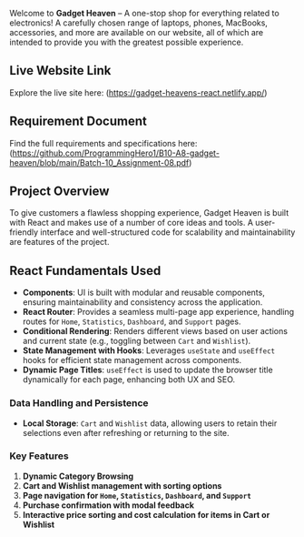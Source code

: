 
Welcome to **Gadget Heaven** – A one-stop shop for everything related to electronics! A carefully chosen range of laptops, phones, MacBooks, accessories, and more are available on our website, all of which are intended to provide you with the greatest possible experience.





## Live Website Link
Explore the live site here: (https://gadget-heavens-react.netlify.app/)

## Requirement Document
Find the full requirements and specifications here: (https://github.com/ProgrammingHero1/B10-A8-gadget-heaven/blob/main/Batch-10_Assignment-08.pdf)

## Project Overview
To give customers a flawless shopping experience, Gadget Heaven is built with React and makes use of a number of core ideas and tools. A user-friendly interface and well-structured code for scalability and maintainability are features of the project.

## React Fundamentals Used

- **Components**: UI is built with modular and reusable components, ensuring maintainability and consistency across the application.
- **React Router**: Provides a seamless multi-page app experience, handling routes for `Home`, `Statistics`, `Dashboard`, and `Support` pages.
- **Conditional Rendering**: Renders different views based on user actions and current state (e.g., toggling between `Cart` and `Wishlist`).
- **State Management with Hooks**: Leverages `useState` and `useEffect` hooks for efficient state management across components.
- **Dynamic Page Titles**: `useEffect` is used to update the browser title dynamically for each page, enhancing both UX and SEO.

### Data Handling and Persistence

- **Local Storage**:  `Cart` and `Wishlist` data, allowing users to retain their selections even after refreshing or returning to the site.


### Key Features

1. **Dynamic Category Browsing**
2. **Cart and Wishlist management with sorting options**
3. **Page navigation for `Home`, `Statistics`, `Dashboard`, and `Support`**
4. **Purchase confirmation with modal feedback**
5. **Interactive price sorting and cost calculation for items in Cart or Wishlist**
